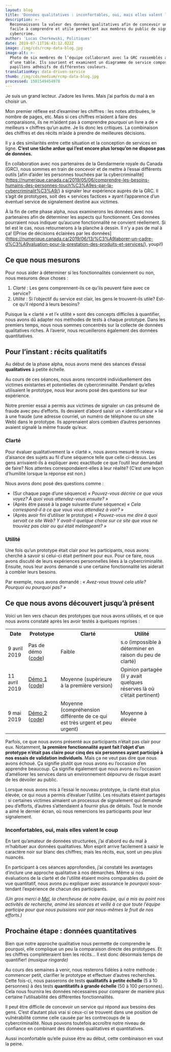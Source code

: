 ```yaml
---
layout: blog
title: 'Données qualitatives : inconfortables, oui, mais elles valent le coup'
description: >-
  Reconnaissons la valeur des données qualitatives afin de concevoir un service
  facile à comprendre et utile permettant aux membres du public de signaler un
  cybercrime. 
author: 'Lucas Cherkewski, Politiques'
date: 2019-07-11T16:43:12.022Z
image: /img/cds/rcmp-data-blog.jpg
image-alt: >-
  Photo de six membres de l’équipe collaborant avec la GRC rassemblés autour
  d’une table. Ils sourient et examinent un diagramme de service composé de
  papillons adhésifs de différentes couleurs.
translationKey: data-driven-service
thumb: /img/cds/medium/rcmp-data-blog.jpg
processed: 1581549454978
---
```

Je suis un grand lecteur. J’adore les livres. Mais j’ai parfois du mal à en choisir un. 

Mon premier réflexe est d’examiner les chiffres : les notes attribuées, le nombre de pages, etc. Mais si ces chiffres m’aident à faire des comparaisons, ils ne m’aident pas à comprendre *pourquoi* un livre a de « meilleurs » chiffres qu’un autre. Je lis donc les critiques. La combinaison des chiffres et des récits m’aide à prendre de meilleures décisions.

Il y a des similarités entre cette situation et la conception de services en ligne. **C’est une tâche ardue qui l’est encore plus lorsqu’on ne dispose pas de données.**

En collaboration avec nos partenaires de la Gendarmerie royale du Canada (GRC), nous sommes en train de concevoir et de mettre à l’essai différents outils [afin d’aider les personnes touchées par la cybercriminalité] (https://numerique.canada.ca/2019/05/06/comprendre-les-besoins-humains-des-personnes-touch%C3%A9es-par-la-cybercriminalit%C3%A9/) à signaler leur expérience auprès de la GRC. Il s’agit de prototypes, soit des « services factices » ayant l’apparence d’un éventuel service de signalement destiné aux victimes.

À la fin de cette phase alpha, nous examinerons les données avec nos partenaires afin de déterminer les aspects qui fonctionnent. Ces données pourraient nous indiquer qu’aucune fonctionnalité ne convient réellement. Si tel est le cas, nous retournerons à la planche à dessin. Il n’y a pas de mal à ça! ([Prise de décisions éclairées par les données] (https://numerique.canada.ca/2019/06/13/%C3%A9laborer-un-cadre-d%C3%A9valuation-pour-la-prestation-des-produits-et-services/), youpi!)

## Ce que nous mesurons

Pour nous aider à déterminer si les fonctionnalités conviennent ou non, nous mesurons deux choses :

1. *Clarté* : Les gens comprennent-ils ce qu’ils peuvent faire avec ce service?
2. *Utilité* : Si l’objectif du service est clair, les gens le trouvent-ils utile? Est-ce qu’il répond à leurs besoins?

Puisque la « clarté » et l’« utilité » sont des concepts difficiles à quantifier, nous avons dû adapter nos méthodes de tests à chaque prototype. Dans les premiers temps, nous nous sommes concentrés sur la collecte de données qualitatives riches. À l’avenir, nous recueillerons également des données quantitatives.

## Pour l’instant : récits qualitatifs

Au début de la phase alpha, nous avons mené des séances d’essai **qualitatives** à petite échelle.

Au cours de ces séances, nous avons rencontré individuellement des victimes existantes et potentielles de cybercriminalité. Pendant qu’elles utilisaient le prototype, nous leur avons posé des questions sur leur expérience.

Notre premier essai a permis aux victimes de signaler un cas présumé de fraude avec peu d’efforts. Ils devaient d’abord saisir un « identificateur » lié à une fraude (une adresse courriel, un numéro de téléphone ou un site Web) dans le prototype. Ils apprenaient alors combien d’autres personnes avaient signalé la même fraude qu’eux.

### Clarté

Pour évaluer qualitativement la « clarté », nous avons mesuré le niveau d’aisance des sujets au fil d’une séquence telle que celle ci-dessus. Les gens arrivaient-ils à expliquer avec exactitude ce que l’outil leur demandait de faire? Nos attentes correspondaient-elles à leur réalité? (C’est une leçon d’humilité lorsque la réponse est non.)

Nous avons donc posé des questions comme :

* (Sur chaque page d’une séquence) *« Pouvez-vous décrire ce que vous voyez? À quoi vous attendez-vous ensuite? »*
* (Après être passé à la page suivante d’une séquence) *« Cela correspond-il à ce que vous vous attendiez à voir? »*
* (Après avoir fini d’utiliser le prototype) *« Pouvez-vous me dire à quoi servait ce site Web? Y avait-il quelque chose sur ce site que vous ne trouviez pas clair ou qui était mélangeant? »*

### Utilité

Une fois qu’un prototype était clair pour les participants, nous avons cherché à savoir si celui-ci était pertinent pour eux. Pour ce faire, nous avons discuté de leurs expériences personnelles liées à la cybercriminalité. Ensuite, nous leur avons demandé si une certaine fonctionnalité les aiderait à combler leurs besoins.

Par exemple, nous avons demandé : *« Avez-vous trouvé cela utile? Pourquoi ou pourquoi pas? »*

## Ce que nous avons découvert jusqu’à présent

Voici un lien vers chacun des prototypes que nous avons utilisés, et ce que nous avons constaté après les avoir testés à quelques reprises :

<table>
    <tbody>
        <tr>
            <th>Date</th>
            <th>Prototype</th>
            <th>Clarté</th>
            <th>Utilité</th>
        </tr>
        <tr>
            <td>9 avril 2019</td>
            <td>Pas de démo (<a href="https://github.com/cds-snc/report-a-cybercrime/releases/tag/v0.2.1-alpha">code</a>)
            </td>
            <td>Faible</td>
            <td>s.o (impossible à déterminer en raison du peu de clarté)</td>
        </tr>
        <tr>
            <td>11 avril 2019</td>
            <td>
                <a href="https://rac-concept-1.herokuapp.com/">Démo 1</a> (<a href="https://github.com/cds-snc/report-a-cybercrime/releases/tag/v0.2.2-alpha">code</a>)
            </td>
            <td>Moyenne (supérieure à la première version)</td>
            <td>Opinion partagée (il y avait quelques réserves là où c’était pertinent)</td>
        </tr>
        <tr>
            <td>9 mai 2019</td>
            <td>
            <a href="https://rac-concept-2.herokuapp.com/">Démo 2</a> (<a href="https://github.com/cds-snc/report-a-cybercrime/releases/tag/V0.3.1-alpha">code</a>)</td>
            <td>Moyenne (compréhension différente de ce qui est très urgent et peu urgent)</td>
            <td>Moyenne à élevée</td>
        </tr>
    </tbody>
</table>


Parfois, ce que nous avons présenté aux participants n’était pas clair pour eux. Notamment, **la première fonctionnalité ayant fait l’objet d’un prototype n’était pas claire pour cinq des six personnes ayant participé à nos essais de validation individuels**. Mais ça ne veut pas dire que nous avons échoué. Ça signifie plutôt que nous avons eu l’occasion d’en apprendre beaucoup. Ça signifie également que nous avons eu l’occasion d’améliorer les services dans un environnement dépourvu de risque avant de les dévoiler au public.

Lorsque nous avons mis à l’essai le nouveau prototype, la clarté était plus élevée, ce qui nous a permis d’évaluer l’utilité. Les résultats étaient partagés : si certaines victimes aimaient un processus de signalement qui demande peu d’efforts, d’autres s’attendaient à fournir plus de détails. Tout le monde a aimé le dernier écran, où nous remercions les participants pour leur signalement.

### Inconfortables, oui, mais elles valent le coup

En tant qu’amateur de données structurées, j’ai d’abord eu du mal à m’habituer aux données qualitatives. Mon esprit arrive facilement à saisir le caractère noir sur blanc des chiffres; mais les récits, eux, sont un peu plus nuancés. 

En participant à ces séances approfondies, j’ai constaté les avantages d’inclure une approche qualitative à nos démarches. Même si nos évaluations de la clarté et de l’utilité étaient moins comparables du point de vue quantitatif, nous avons pu expliquer avec assurance le *pourquoi* sous-tendant l’expérience de chacun des participants.

*(Un gros merci à [Mel](https://twitter.com/melbanyard), la chercheuse de notre équipe, qui a mis au point nos activités de recherche, animé les séances et veillé à ce que toute l’équipe participe pour que nous puissions voir par nous-mêmes le fruit de nos efforts.)*

## Prochaine étape : données quantitatives

Bien que notre approche qualitative nous permette de comprendre le pourquoi, elle complique un peu la comparaison directe des prototypes. Et les chiffres compléteraient bien les récits... Il est donc désormais temps de quantifier! *(musique ringarde)*

Au cours des semaines à venir, nous resterons fidèles à notre méthode : commencer petit, clarifier le prototype et effectuer d’autres recherches. Cette fois-ci, nous passerons de tests **qualitatifs à petite échelle** (5 à 10 personnes) à des tests **quantitatifs à grande échelle** (50 à 100 personnes). Cela nous fournira les données nécessaires pour comparer de manière plus certaine l’utilisabilité des différentes fonctionnalités.

Il peut être difficile de concevoir un service qui répond aux besoins des gens. C’est d’autant plus vrai si ceux-ci se trouvent dans une position de vulnérabilité comme celle causée par les contrecoups de la cybercriminalité. Nous pouvons toutefois accroître notre niveau de confiance en combinant des données qualitatives et quantitatives.

Aussi inconfortable qu’elle puisse être au début, cette combinaison en vaut la peine.


